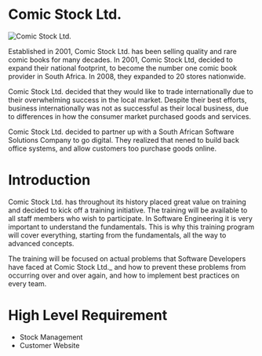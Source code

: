 # Comic Stock Ltd.
![Comic Stock Ltd.](https://i.ibb.co/L0v6fKb/comic-stock.png)

Established in 2001, Comic Stock Ltd. has been selling quality and rare comic books for many decades. In 2001, Comic Stock Ltd, decided to expand their national footprint, to become the number one comic book provider in South Africa. In 2008, they expanded to 20 stores nationwide.

Comic Stock Ltd. decided that they would like to trade internationally due to their overwhelming success in the local market. Despite their best efforts, business internationally was not as successful as their local business, due to differences in how the consumer market purchased goods and services.

Comic Stock Ltd. decided to partner up with a South African Software Solutions Company to go digital. They realized that nened to build back office systems, and allow customers too purchase goods online.

# Introduction

Comic Stock Ltd. has throughout its history placed great value on training and decided to kick off a training initiative. The training will be available to all staff members who wish to participate. In Software Engineering it is very important to understand the fundamentals. This is why this training program will cover everything, starting from the fundamentals, all the way to advanced concepts.

The training will be focused on actual problems that Software Developers have faced at Comic Stock Ltd._ and how to prevent these problems from occurring over and over again, and how to implement best practices on every team.

# High Level Requirement

 - Stock Management
 - Customer Website

